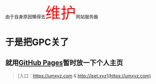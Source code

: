 由于自身原因懒得去<font color = #f00 size = 16>维护</font>网站服务器

# 于是把GPC关了

## 就用[GitHub Pages](https://pages.github.com)暂时放一下个人主页

> [入口：https://umxyz.com & http://iset.xyz](https://umxyz.com)
